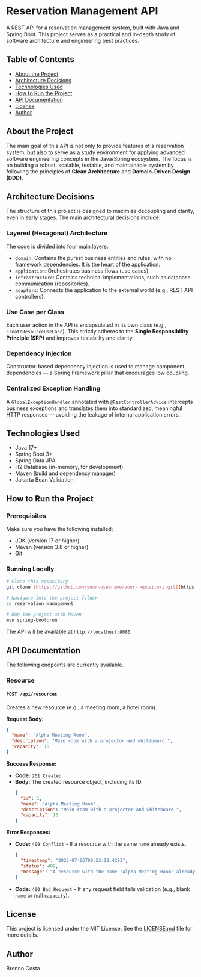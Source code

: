 # Reservation Management API

A REST API for a reservation management system, built with Java and Spring Boot. This project serves as a practical and in-depth study of software architecture and engineering best practices.

## Table of Contents

* [About the Project](#about-the-project)
* [Architecture Decisions](#architecture-decisions)
* [Technologies Used](#technologies-used)
* [How to Run the Project](#how-to-run-the-project)
* [API Documentation](#api-documentation)
* [License](#license)
* [Author](#author)

## About the Project

The main goal of this API is not only to provide features of a reservation system, but also to serve as a study environment for applying advanced software engineering concepts in the Java/Spring ecosystem.
The focus is on building a robust, scalable, testable, and maintainable system by following the principles of **Clean Architecture** and **Domain-Driven Design (DDD)**.

## Architecture Decisions

The structure of this project is designed to maximize decoupling and clarity, even in early stages. The main architectural decisions include:

### Layered (Hexagonal) Architecture

The code is divided into four main layers:

* `domain`: Contains the purest business entities and rules, with no framework dependencies. It is the heart of the application.
* `application`: Orchestrates business flows (use cases).
* `infrastructure`: Contains technical implementations, such as database communication (repositories).
* `adapters`: Connects the application to the external world (e.g., REST API controllers).

### Use Case per Class

Each user action in the API is encapsulated in its own class (e.g., `CreateResourceUseCase`).
This strictly adheres to the **Single Responsibility Principle (SRP)** and improves testability and clarity.

### Dependency Injection

Constructor-based dependency injection is used to manage component dependencies — a Spring Framework pillar that encourages low coupling.

### Centralized Exception Handling

A `GlobalExceptionHandler` annotated with `@RestControllerAdvice` intercepts business exceptions and translates them into standardized, meaningful HTTP responses — avoiding the leakage of internal application errors.

## Technologies Used

* Java 17+
* Spring Boot 3+
* Spring Data JPA
* H2 Database (in-memory, for development)
* Maven (build and dependency manager)
* Jakarta Bean Validation

## How to Run the Project

### Prerequisites

Make sure you have the following installed:

* JDK (version 17 or higher)
* Maven (version 3.8 or higher)
* Git

### Running Locally

```bash
# Clone this repository
git clone [https://github.com/your-username/your-repository.git](https://github.com/your-username/your-repository.git)

# Navigate into the project folder
cd reservation_management

# Run the project with Maven
mvn spring-boot:run
```
The API will be available at `http://localhost:8080`.

## API Documentation

The following endpoints are currently available.

### Resource

#### `POST /api/resources`

Creates a new resource (e.g., a meeting room, a hotel room).

**Request Body:**
```json
{
  "name": "Alpha Meeting Room",
  "description": "Main room with a projector and whiteboard.",
  "capacity": 10
}
```

**Success Response:**
* **Code:** `201 Created`
* **Body:** The created resource object, including its ID.
    ```json
    {
      "id": 1,
      "name": "Alpha Meeting Room",
      "description": "Main room with a projector and whiteboard.",
      "capacity": 10
    }
    ```

**Error Responses:**
* **Code:** `409 Conflict` - If a resource with the same `name` already exists.
    ```json
    {
      "timestamp": "2025-07-06T00:53:12.428Z",
      "status": 409,
      "message": "A resource with the name 'Alpha Meeting Room' already exists."
    }
    ```
* **Code:** `400 Bad Request` - If any request field fails validation (e.g., blank `name` or null `capacity`).

## License

This project is licensed under the MIT License. See the [LICENSE.md](LICENSE.md) file for more details.

## Author

Brenno Costa
